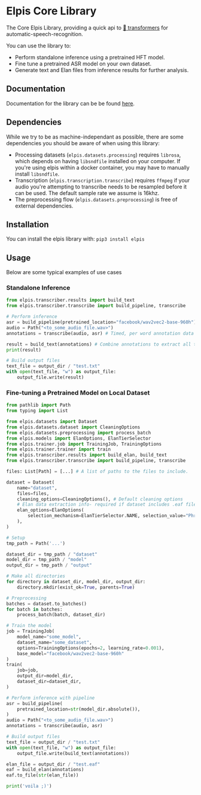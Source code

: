 # Elpis Core Library

The Core Elpis Library, providing a quick api to [:hugs: transformers](https://huggingface.co/models?pipeline_tag=automatic-speech-recognition&sort=downloads)
for automatic-speech-recognition.

You can use the library to:

- Perform standalone inference using a pretrained HFT model.
- Fine tune a pretrained ASR model on your own dataset.
- Generate text and Elan files from inference results for further analysis.

## Documentation

Documentation for the library can be be found [here](https://coedl.github.io/elpis_lib/index.html).

## Dependencies

While we try to be as machine-independant as possible, there are some dependencies
you should be aware of when using this library:

- Processing datasets (`elpis.datasets.processing`) requires `librosa`, which
  depends on having `libsndfile` installed on your computer. If you're using
  elpis within a docker container, you may have to manually install
  `libsndfile`.
- Transcription (`elpis.transcription.transcribe`) requires `ffmpeg` if your
  audio you're attempting to transcribe needs to be resampled before it can
  be used. The default sample rate we assume is 16khz.
- The preprocessing flow (`elpis.datasets.preprocessing`) is free of external
  dependencies.

## Installation

You can install the elpis library with:
`pip3 install elpis`

## Usage

Below are some typical examples of use cases

### Standalone Inference

```python
from elpis.transcriber.results import build_text
from elpis.transcriber.transcribe import build_pipeline, transcribe

# Perform inference
asr = build_pipeline(pretrained_location="facebook/wav2vec2-base-960h")
audio = Path("<to_some_audio_file.wav>")
annotations = transcribe(audio, asr) # Timed, per word annotation data

result = build_text(annotations) # Combine annotations to extract all text
print(result)

# Build output files
text_file = output_dir / "test.txt"
with open(text_file, "w") as output_file:
    output_file.write(result)
```

### Fine-tuning a Pretrained Model on Local Dataset

```python
from pathlib import Path
from typing import List

from elpis.datasets import Dataset
from elpis.datasets.dataset import CleaningOptions
from elpis.datasets.preprocessing import process_batch
from elpis.models import ElanOptions, ElanTierSelector
from elpis.trainer.job import TrainingJob, TrainingOptions
from elpis.trainer.trainer import train
from elpis.transcriber.results import build_elan, build_text
from elpis.transcriber.transcribe import build_pipeline, transcribe

files: List[Path] = [...] # A list of paths to the files to include.

dataset = Dataset(
    name="dataset",
    files=files,
    cleaning_options=CleaningOptions(), # Default cleaning options
    # Elan data extraction info- required if dataset includes .eaf files.
    elan_options=ElanOptions(
        selection_mechanism=ElanTierSelector.NAME, selection_value="Phrase"
    ),
)

# Setup
tmp_path = Path('...')

dataset_dir = tmp_path / "dataset"
model_dir = tmp_path / "model"
output_dir = tmp_path / "output"

# Make all directories
for directory in dataset_dir, model_dir, output_dir:
    directory.mkdir(exist_ok=True, parents=True)

# Preprocessing
batches = dataset.to_batches()
for batch in batches:
    process_batch(batch, dataset_dir)

# Train the model
job = TrainingJob(
    model_name="some_model",
    dataset_name="some_dataset",
    options=TrainingOptions(epochs=2, learning_rate=0.001),
    base_model="facebook/wav2vec2-base-960h"
)
train(
    job=job,
    output_dir=model_dir,
    dataset_dir=dataset_dir,
)

# Perform inference with pipeline
asr = build_pipeline(
    pretrained_location=str(model_dir.absolute()),
)
audio = Path("<to_some_audio_file.wav>")
annotations = transcribe(audio, asr)

# Build output files
text_file = output_dir / "test.txt"
with open(text_file, "w") as output_file:
    output_file.write(build_text(annotations))

elan_file = output_dir / "test.eaf"
eaf = build_elan(annotations)
eaf.to_file(str(elan_file))

print('voila ;)')
```
